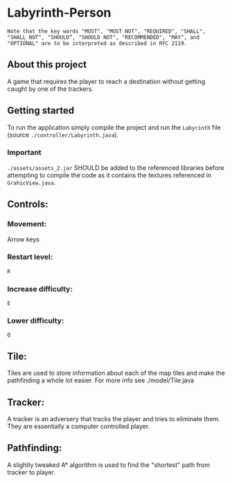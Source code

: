# Labyrinth-Person
`Note that the key words "MUST", "MUST NOT", "REQUIRED", "SHALL", "SHALL NOT", "SHOULD”, "SHOULD NOT", "RECOMMENDED", "MAY", and "OPTIONAL" are to be interpreted as described in RFC 2119.`

## About this project
A game that requires the player to reach a destination without getting caught by one of the trackers.

## Getting started
To run the application simply compile the project and run the `Labyrinth` file (source `./controller/Labyrinth.java`).

### Important
`./assets/assets_2.jar` SHOULD be added to the referenced libraries before attempting to compile the code as it contains the textures referenced in `GrahicView.java`.

## Controls:
### Movement:
Arrow keys

### Restart level:
`R`

### Increase difficulty:
`E`

### Lower difficulty:
`Q`

## Tile:
Tiles are used to store information about each of the map tiles and make the pathfinding a whole lot easier. For more info see ./model/Tile.java

## Tracker:
A tracker is an adversery that tracks the player and tries to eliminate them. They are essentially a computer controlled player.

## Pathfinding:
A slightly tweaked A* algorithm is used to find the "shortest" path from tracker to player.
